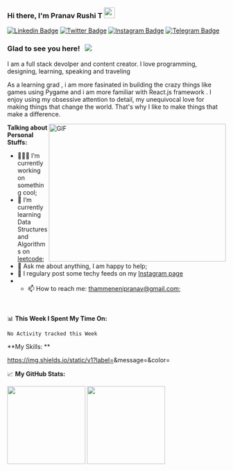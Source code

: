 ### Hi there, I'm <a target="_blank">Pranav Rushi T</a> <img src="https://media.giphy.com/media/hvRJCLFzcasrR4ia7z/giphy.gif" width="25px">

[![Linkedin Badge](https://img.shields.io/badge/-LinkedIn-0e76a8?style=flat-square&logo=Linkedin&logoColor=white)](https://linkedin.com/in/pranavrushi)
[![Twitter Badge](https://img.shields.io/badge/-Twitter-00acee?style=flat-square&logo=Twitter&logoColor=white)](https://twitter.com/PranavRushi)
[![Instagram Badge](https://img.shields.io/badge/-Instagram-e4405f?style=flat-square&logo=Instagram&logoColor=white)](https://instagram.com/pranav_rushi/)
[![Telegram Badge](https://img.shields.io/badge/-Telegram-0088cc?style=flat-square&logo=Telegram&logoColor=white)](https://t.me/PranavRushi)

### Glad to see you here! &nbsp; ![](https://visitor-badge.glitch.me/badge?page_id=Gapur.Gapur)
I am a full stack devolper and content creator. I love programming, designing, learning, speaking and traveling

As a learning grad , i am more fasinated in building the crazy things like games using Pygame and i am more familiar with React.js framework .
I enjoy using my obsessive attention to detail, my unequivocal love for making things that change the world. That's why I like to make things that make a difference.

<img align="right" alt="GIF" src="https://github.com/Gapur/Gapur/blob/master/coding.gif?raw=true" width="408" height="318" />
  

**Talking about Personal Stuffs:**

- 👨🏻‍💻 I’m currently working on something cool;
- 🚀 I’m currently learning Data Structures and Algorithms on [leetcode](https://leetcode.com/pranavrushi);
- 💬 Ask me about anything, I am happy to help;
- 📝 I regulary post some techy feeds on my [Instagram page](https://www.instagram.com/code_with_v)
- - 📫 How to reach me: thammenenipranav@gmail.com;

</br>

📊 **This Week I Spent My Time On:**
<!--START_SECTION:waka-->
```text
No Activity tracked this Week
```
<!--END_SECTION:waka-->
**My Skills: **

https://img.shields.io/static/v1?label=<Python>&message=<MESSAGE>&color=<Red>


📈 **My GitHub Stats:**

<p>
  <img height="180em" src="https://github-readme-stats.vercel.app/api?username=pranavrushi&show_icons=true&hide_border=true&&count_private=true&include_all_commits=true" />
  <img height="180em" src="https://github-readme-stats.vercel.app/api/top-langs/?username=pranavrushi&exclude_repo=KNN-Image-Classification&show_icons=true&hide_border=true&layout=compact&langs_count=8"/>
</p>




